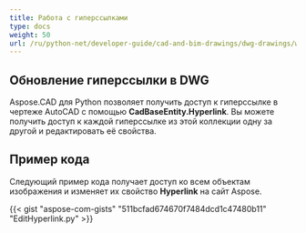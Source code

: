 ```yaml
---
title: Работа с гиперссылками
type: docs
weight: 50
url: /ru/python-net/developer-guide/cad-and-bim-drawings/dwg-drawings/working-with-hyperlinks/
---
```


## **Обновление гиперссылки в DWG**

Aspose.CAD для Python позволяет получить доступ к гиперссылке в чертеже AutoCAD с помощью **CadBaseEntity.Hyperlink**. Вы можете получить доступ к каждой гиперссылке из этой коллекции одну за другой и редактировать её свойства.

## Пример кода

Следующий пример кода получает доступ ко всем объектам изображения и изменяет их свойство **Hyperlink** на сайт Aspose.

{{< gist "aspose-com-gists" "511bcfad674670f7484dcd1c47480b11" "EditHyperlink.py" >}}
